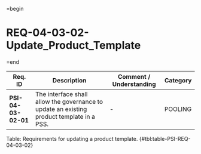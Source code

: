 =begin

# REQ-04-03-02-Update_Product_Template

=end

| Req. ID                        | Description                         | Comment / Understanding                  | Category                       |
| ------------------------------ | ----------------------------------- | ---------------------------------------- | ------------------------------ |
| __PSI-04-03-02-01__ | The interface shall allow the governance to update an existing product template in a PSS. | - | POOLING |

Table: Requirements for updating a product template. {#tbl:table-PSI-REQ-04-03-02}
